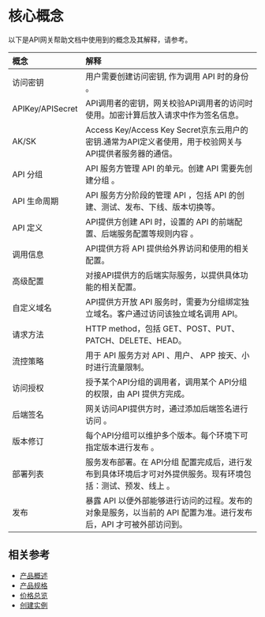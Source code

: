 # 核心概念
以下是API网关帮助文档中使用到的概念及其解释，请参考。

| 概念 | 解释 |
| :- | :- |
|  访问密钥  |  用户需要创建访问密钥, 作为调用 API 时的身份 。 |	
| APIKey/APISecret | API调用者的密钥，网关校验API调用者的访问时使用。加密计算后放入请求中作为签名信息。 |
| AK/SK | Access Key/Access Key Secret京东云用户的密钥.通常为API定义者使用，用于校验网关与API提供者服务器的通信。|
|   API 分组 |  API 服务方管理 API 的单元。创建 API 需要先创建分组 。 |
|  API 生命周期  |   API 服务方分阶段的管理 API ，包括 API 的创建、测试、发布、下线、版本切换等。 |
|  API 定义  |  API提供方创建 API 时，设置的 API 的前端配置、后端服务配置等规则内容 。 |
|  调用信息  |  API提供方将 API 提供给外界访问和使用的相关配置。 |
|  高级配置  |  对接API提供方的后端实际服务，以提供具体功能的相关配置。 |
|  自定义域名  |  API提供方开放 API 服务时，需要为分组绑定独立域名。客户通过访问该独立域名调用 API。 |
| 请求方法   |  HTTP method，包括 GET、POST、PUT、PATCH、DELETE、HEAD。 |
|  流控策略  | 用于 API 服务方对 API 、用户、 APP 按天、小时进行流量限制。|
| 访问授权   | 授予某个API分组的调用者，调用某个 API分组 的权限，由 API 提供方完成。  |
| 后端签名   | 网关访问API提供方时，通过添加后端签名进行访问 。 |
| 版本修订   | 每个API分组可以维护多个版本。每个环境下可指定版本进行发布  。 |
| 部署列表   | 服务发布部署。在 API分组 配置完成后，进行发布到具体环境后才可对外提供服务。现有环境包括：测试、预发、线上 。 |
| 发布   |   暴露 API 以便外部能够进行访问的过程。发布的对象是服务，以当前的 API 配置为准。进行发布后，API 才可被外部访问到。|




## 相关参考

- [产品概述](../Introduction/Overview.md)
- [产品规格](../Introduction/Specification.md)
- [价格总览](../Pricing/Price-Overview.md)
- [创建实例](../Getting-Started/Create-Instance.md)
